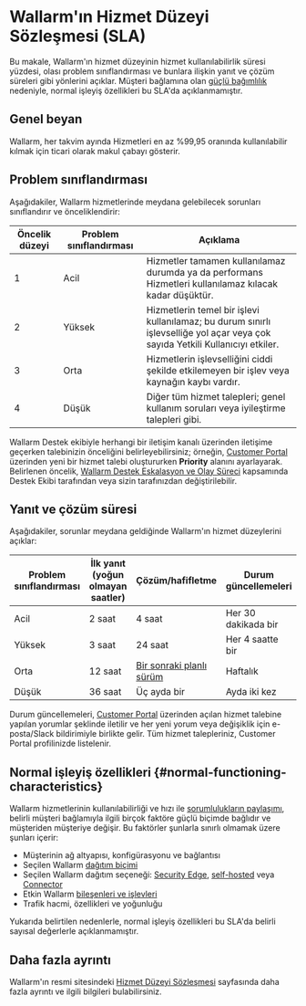 # Wallarm'ın Hizmet Düzeyi Sözleşmesi (SLA)

Bu makale, Wallarm'ın hizmet düzeyinin hizmet kullanılabilirlik süresi yüzdesi, olası problem sınıflandırması ve bunlara ilişkin yanıt ve çözüm süreleri gibi yönlerini açıklar. Müşteri bağlamına olan [güçlü bağımlılık](#normal-functioning-characteristics) nedeniyle, normal işleyiş özellikleri bu SLA'da açıklanmamıştır.

## Genel beyan

Wallarm, her takvim ayında Hizmetleri en az %99,95 oranında kullanılabilir kılmak için ticari olarak makul çabayı gösterir.

## Problem sınıflandırması

Aşağıdakiler, Wallarm hizmetlerinde meydana gelebilecek sorunları sınıflandırır ve önceliklendirir:

| Öncelik düzeyi | Problem sınıflandırması | Açıklama |
| ------- | ------- | ------- |
| 1 | Acil | Hizmetler tamamen kullanılamaz durumda ya da performans Hizmetleri kullanılamaz kılacak kadar düşüktür. |
| 2 | Yüksek | Hizmetlerin temel bir işlevi kullanılamaz; bu durum sınırlı işlevselliğe yol açar veya çok sayıda Yetkili Kullanıcıyı etkiler. |
| 3 | Orta | Hizmetlerin işlevselliğini ciddi şekilde etkilemeyen bir işlev veya kaynağın kaybı vardır. |
| 4 | Düşük | Diğer tüm hizmet talepleri; genel kullanım soruları veya iyileştirme talepleri gibi. |

Wallarm Destek ekibiyle herhangi bir iletişim kanalı üzerinden iletişime geçerken talebinizin önceliğini belirleyebilirsiniz; örneğin, [Customer Portal](https://wallarm.atlassian.net/servicedesk/customer/portal/5) üzerinden yeni bir hizmet talebi oluştururken **Priority** alanını ayarlayarak. Belirlenen öncelik, [Wallarm Destek Eskalasyon ve Olay Süreci](https://wallarm.atlassian.net/servicedesk/customer/portal/5/article/4319051777) kapsamında Destek Ekibi tarafından veya sizin tarafınızdan değiştirilebilir.

## Yanıt ve çözüm süresi

Aşağıdakiler, sorunlar meydana geldiğinde Wallarm'ın hizmet düzeylerini açıklar:

| Problem sınıflandırması | İlk yanıt‍ (yoğun olmayan saatler) | Çözüm/‍hafifletme | Durum güncellemeleri |
| ------- | ------- | ------- | ------- |
| Acil | 2 saat | 4 saat | Her 30 dakikada bir |
| Yüksek | 3 saat | 24 saat | Her 4 saatte bir |
| Orta | 12 saat | [Bir sonraki planlı sürüm](updating-migrating/versioning-policy.md) | Haftalık |
| Düşük | 36 saat | Üç ayda bir | Ayda iki kez |

Durum güncellemeleri, [Customer Portal](https://wallarm.atlassian.net/servicedesk/customer/portal/5) üzerinden açılan hizmet talebine yapılan yorumlar şeklinde iletilir ve her yeni yorum veya değişiklik için e-posta/Slack bildirimiyle birlikte gelir. Tüm hizmet talepleriniz, Customer Portal profilinizde listelenir.

## Normal işleyiş özellikleri {#normal-functioning-characteristics}

Wallarm hizmetlerinin kullanılabilirliği ve hızı ile [sorumlulukların paylaşımı](about-wallarm/shared-responsibility.md), belirli müşteri bağlamıyla ilgili birçok faktöre güçlü biçimde bağlıdır ve müşteriden müşteriye değişir. Bu faktörler şunlarla sınırlı olmamak üzere şunları içerir:

* Müşterinin ağ altyapısı, konfigürasyonu ve bağlantısı
* Seçilen Wallarm [dağıtım biçimi](about-wallarm/overview.md#where-wallarm-works)
* Seçilen Wallarm dağıtım seçeneği: [Security Edge](installation/security-edge/overview.md), [self-hosted](installation/supported-deployment-options.md) veya [Connector](installation/connectors/overview.md)
* Etkin Wallarm [bileşenleri ve işlevleri](about-wallarm/overview.md)
* Trafik hacmi, özellikleri ve yoğunluğu

Yukarıda belirtilen nedenlerle, normal işleyiş özellikleri bu SLA'da belirli sayısal değerlerle açıklanmamıştır.

## Daha fazla ayrıntı

Wallarm'ın resmi sitesindeki [Hizmet Düzeyi Sözleşmesi](https://www.wallarm.com/service-level-agreement) sayfasında daha fazla ayrıntı ve ilgili bilgileri bulabilirsiniz.